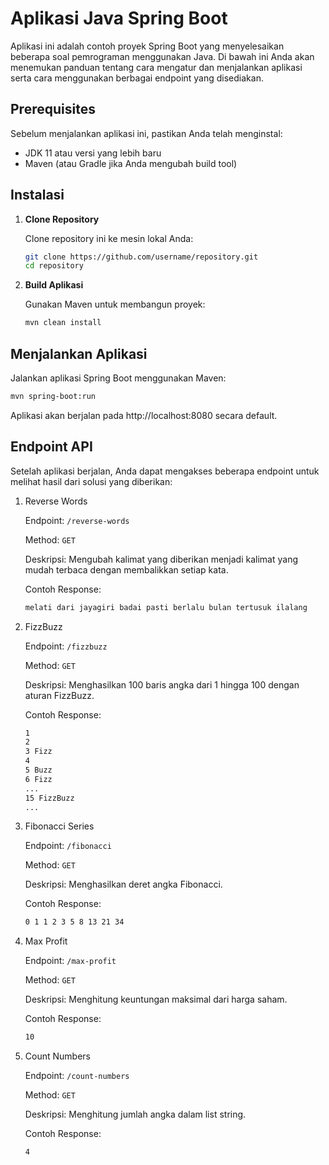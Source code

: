 # Aplikasi Java Spring Boot

Aplikasi ini adalah contoh proyek Spring Boot yang menyelesaikan beberapa soal pemrograman menggunakan Java. Di bawah ini Anda akan menemukan panduan tentang cara mengatur dan menjalankan aplikasi serta cara menggunakan berbagai endpoint yang disediakan.

## Prerequisites

Sebelum menjalankan aplikasi ini, pastikan Anda telah menginstal:
- JDK 11 atau versi yang lebih baru
- Maven (atau Gradle jika Anda mengubah build tool)

## Instalasi

1. **Clone Repository**

   Clone repository ini ke mesin lokal Anda:

   ```bash
   git clone https://github.com/username/repository.git
   cd repository

2. **Build Aplikasi**

    Gunakan Maven untuk membangun proyek:
    ```bash
   mvn clean install

## Menjalankan Aplikasi
Jalankan aplikasi Spring Boot menggunakan Maven:

```bash
mvn spring-boot:run
```

Aplikasi akan berjalan pada http://localhost:8080 secara default.

## Endpoint API
Setelah aplikasi berjalan, Anda dapat mengakses beberapa endpoint untuk melihat hasil dari solusi yang diberikan:

1. Reverse Words

    Endpoint: `/reverse-words`
    
    Method: `GET`
    
    Deskripsi: Mengubah kalimat yang diberikan menjadi kalimat yang mudah terbaca dengan membalikkan setiap kata.
    
    Contoh Response:
    ```bash
   melati dari jayagiri badai pasti berlalu bulan tertusuk ilalang
   ```
2. FizzBuzz

    Endpoint: `/fizzbuzz`
    
    Method: `GET`
    
    Deskripsi: Menghasilkan 100 baris angka dari 1 hingga 100 dengan aturan FizzBuzz.
    
    Contoh Response:
    ```bash
    1
    2
    3 Fizz
    4
    5 Buzz
    6 Fizz
    ...
    15 FizzBuzz
    ...
    ```
3. Fibonacci Series

    Endpoint: `/fibonacci`
    
    Method: `GET`
    
    Deskripsi: Menghasilkan deret angka Fibonacci.
    
    Contoh Response:
    ```bash
   0 1 1 2 3 5 8 13 21 34
   ```
4. Max Profit

    Endpoint: `/max-profit`
    
    Method: `GET`
    
    Deskripsi: Menghitung keuntungan maksimal dari harga saham.
    
    Contoh Response:
    ```bash
   10
   ```
5. Count Numbers

    Endpoint: `/count-numbers`
    
    Method: `GET`
    
    Deskripsi: Menghitung jumlah angka dalam list string.
    
    Contoh Response:
    ```bash
   4
   ```